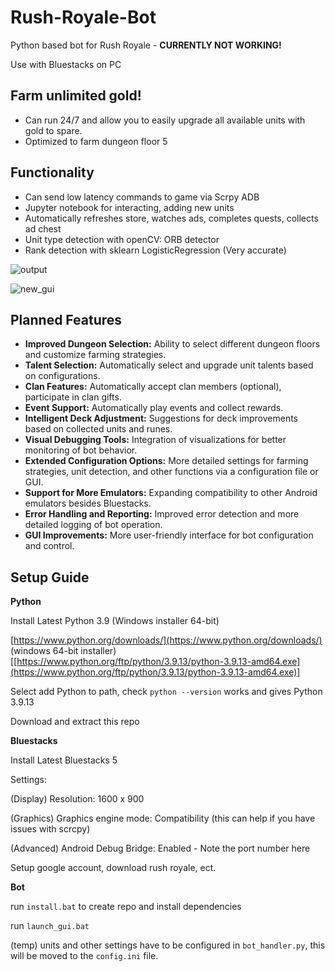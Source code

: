 # Rush-Royale-Bot
Python based bot for Rush Royale - **CURRENTLY NOT WORKING!**

Use with Bluestacks on PC

## Farm unlimited gold!
* Can run 24/7 and allow you to easily upgrade all available units with gold to spare.
* Optimized to farm dungeon floor 5

## Functionality
* Can send low latency commands to game via Scrpy ADB
* Jupyter notebook for interacting, adding new units
* Automatically refreshes store, watches ads, completes quests, collects ad chest
* Unit type detection with openCV: ORB detector
* Rank detection with sklearn LogisticRegression (Very accurate)

![output](https://user-images.githubusercontent.com/71280183/171181226-d680e7ca-729f-4c3d-8fc6-573736371dfb.png)

![new_gui](https://user-images.githubusercontent.com/71280183/183141310-841b100a-2ddb-4f59-a6d9-4c7789ba72db.png)

## Planned Features

* **Improved Dungeon Selection:** Ability to select different dungeon floors and customize farming strategies.
* **Talent Selection:** Automatically select and upgrade unit talents based on configurations.
* **Clan Features:** Automatically accept clan members (optional), participate in clan gifts.
* **Event Support:** Automatically play events and collect rewards.
* **Intelligent Deck Adjustment:** Suggestions for deck improvements based on collected units and runes.
* **Visual Debugging Tools:** Integration of visualizations for better monitoring of bot behavior.
* **Extended Configuration Options:** More detailed settings for farming strategies, unit detection, and other functions via a configuration file or GUI.
* **Support for More Emulators:** Expanding compatibility to other Android emulators besides Bluestacks.
* **Error Handling and Reporting:** Improved error detection and more detailed logging of bot operation.
* **GUI Improvements:** More user-friendly interface for bot configuration and control.

## Setup Guide

**Python**

Install Latest Python 3.9 (Windows installer 64-bit)

[https://www.python.org/downloads/](https://www.python.org/downloads/) (windows 64-bit installer) [[https://www.python.org/ftp/python/3.9.13/python-3.9.13-amd64.exe](https://www.python.org/ftp/python/3.9.13/python-3.9.13-amd64.exe)]

Select add Python to path, check `python --version` works and gives Python 3.9.13

Download and extract this repo

**Bluestacks**

Install Latest Bluestacks 5

Settings:

(Display) Resolution: 1600 x 900

(Graphics) Graphics engine mode: Compatibility (this can help if you have issues with scrcpy)

(Advanced) Android Debug Bridge: Enabled - Note the port number here

Setup google account, download rush royale, ect.

**Bot**

run `install.bat` to create repo and install dependencies

run `launch_gui.bat`

(temp) units and other settings have to be configured in `bot_handler.py`, this will be moved to the `config.ini` file.
